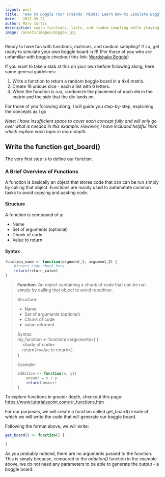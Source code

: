```yaml
---
layout: post
title:  "How to Boggle Your Friends' Minds: Learn How to Simulate Boggle in R"
date:   2022-09-21
author: Mary Curtis
description: Learn functions, lists, and random sampling while playing Boggle!
image: /assets/images/Boggle.jpg
---
```


Ready to have fun with functions, matrices, and random sampling? If so, get ready to simulate your own boggle board in R! (For those of you who are unfamiliar with boggle checkout this link: [Wordshake Boggle](https://wordshake.com/boggle))

If you want to take a stab at this on your own before following along, here some general guidelines:
1. Write a function to return a random boggle board in a 4x4 matrix.
2. Create 16 unique dice - each a list with 6 letters.
3. When the function is run, randomize the placement of each die in the matrix and the side that the die lands on.

For those of you following along, I will guide you step-by-step, explaining the concepts as I go 

*Note: I have insufficient space to cover each concept fully and will only go over what is needed in this example. However, I have included helpful links which explore each topic in more depth.*

## Write the function get_board()

The very first step is to define our function.

### A Brief Overview of Functions
A function is basically an object that stores code that can can be run simply by calling that object. Functions are mainly used to automatate common tasks to avoid copying and pasting code.

#### Structure
A function is composed of a:
* Name  
* Set of arguments (optional)  
* Chunk of code  
* Value to return

#### Syntax
```r
function_name <- function(argument_1, argument_2) {
    #insert code chunk here
    return(return_value)
}
```


>**Function**: An object containing a chunk of code that can be run simply by calling that object to avoid repetition.
>
> Structure: 
> * Name
> * Set of arguments (optional)
> * Chunk of code
> * value returned
>
> Syntax:  
> my_function <- function(\<arguments>) {  
>     \<body of code>  
>     return(\<value to return>)  
>}
>
> Example:  
> ```r 
> addition <- function(x, y){  
>     answer = x + y  
>     return(answer)  
> }
> ```  
>  

To explore functions in greater depth, checkout this page: https://www.tutorialspoint.com/r/r_functions.htm 

For our purposes, we will create a function called get_board() inside of which we will write the code that will generate our boggle board.

Following the format above, we will write:  
```r
get_board() <- function() {  
  
}
```

As you probably noticed, there are no arguments passed to the function. This is simply because, compared to the *addition()* function in the example above, we do not need any parameters to be able to generate the output - a boggle board.  